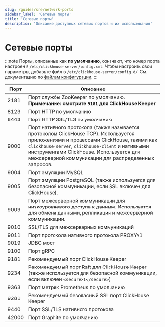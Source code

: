 ```yaml
---
slug: /guides/sre/network-ports
sidebar_label: 'Сетевые порты'
title: 'Сетевые порты'
description: 'Описание доступных сетевых портов и их использования'
---
```



# Сетевые порты

:::note
Порты, описанные как **по умолчанию**, означают, что номер порта настроен в `/etc/clickhouse-server/config.xml`. Чтобы настроить свои параметры, добавьте файл в `/etc/clickhouse-server/config.d/`. См. документацию по [файлам конфигурации](/operations/configuration-files).
:::

|Порт|Описание|
|----|-----------|
|2181|Порт службы ZooKeeper по умолчанию. **Примечание: смотрите `9181` для ClickHouse Keeper**|
|8123|Порт HTTP по умолчанию|
|8443|Порт HTTP SSL/TLS по умолчанию|
|9000|Порт нативного протокола (также называется протоколом ClickHouse TCP). Используется приложениями и процессами ClickHouse, такими как `clickhouse-server`, `clickhouse-client` и нативными инструментами ClickHouse. Используется для межсерверной коммуникации для распределенных запросов.|
|9004|Порт эмуляции MySQL|
|9005|Порт эмуляции PostgreSQL (также используется для безопасной коммуникации, если SSL включен для ClickHouse).|
|9009|Порт межсерверной коммуникации для низкоуровневого доступа к данным. Используется для обмена данными, репликации и межсерверной коммуникации.|
|9010|SSL/TLS для межсерверных коммуникаций|
|9011|Порт протокола нативного протокола PROXYv1|
|9019|JDBC мост|
|9100|Порт gRPC|
|9181|Рекомендуемый порт ClickHouse Keeper|
|9234|Рекомендуемый порт Raft для ClickHouse Keeper (также используется для безопасной коммуникации, если включен `<secure>1</secure>`) |
|9363|Порт метрик Prometheus по умолчанию|
|9281|Рекомендуемый безопасный SSL порт ClickHouse Keeper|
|9440|Порт SSL/TLS нативного протокола|
|42000|Порт Graphite по умолчанию|
